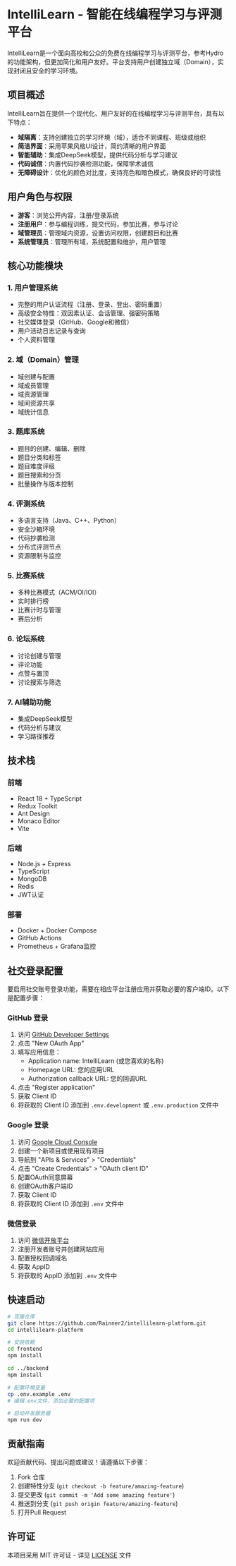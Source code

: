 # IntelliLearn - 智能在线编程学习与评测平台

IntelliLearn是一个面向高校和公众的免费在线编程学习与评测平台，参考Hydro的功能架构，但更加简化和用户友好。平台支持用户创建独立域（Domain），实现封闭且安全的学习环境。

## 项目概述

IntelliLearn旨在提供一个现代化、用户友好的在线编程学习与评测平台，具有以下特点：

- **域隔离**：支持创建独立的学习环境（域），适合不同课程、班级或组织
- **简洁界面**：采用苹果风格UI设计，简约清晰的用户界面
- **智能辅助**：集成DeepSeek模型，提供代码分析与学习建议
- **代码诚信**：内置代码抄袭检测功能，保障学术诚信
- **无障碍设计**：优化的颜色对比度，支持亮色和暗色模式，确保良好的可读性

## 用户角色与权限

- **游客**：浏览公开内容，注册/登录系统
- **注册用户**：参与编程训练，提交代码，参加比赛，参与讨论
- **域管理员**：管理域内资源，设置访问权限，创建题目和比赛
- **系统管理员**：管理所有域，系统配置和维护，用户管理

## 核心功能模块

### 1. 用户管理系统
- 完整的用户认证流程（注册、登录、登出、密码重置）
- 高级安全特性：双因素认证、会话管理、强密码策略
- 社交媒体登录（GitHub、Google和微信）
- 用户活动日志记录与查询
- 个人资料管理

### 2. 域（Domain）管理
- 域创建与配置
- 域成员管理
- 域资源管理
- 域间资源共享
- 域统计信息

### 3. 题库系统
- 题目的创建、编辑、删除
- 题目分类和标签
- 题目难度评级
- 题目搜索和分页
- 批量操作与版本控制

### 4. 评测系统
- 多语言支持（Java、C++、Python）
- 安全沙箱环境
- 代码抄袭检测
- 分布式评测节点
- 资源限制与监控

### 5. 比赛系统
- 多种比赛模式（ACM/OI/IOI）
- 实时排行榜
- 比赛计时与管理
- 赛后分析

### 6. 论坛系统
- 讨论创建与管理
- 评论功能
- 点赞与置顶
- 讨论搜索与筛选

### 7. AI辅助功能
- 集成DeepSeek模型
- 代码分析与建议
- 学习路径推荐

## 技术栈

### 前端
- React 18 + TypeScript
- Redux Toolkit
- Ant Design
- Monaco Editor
- Vite

### 后端
- Node.js + Express
- TypeScript
- MongoDB
- Redis
- JWT认证

### 部署
- Docker + Docker Compose
- GitHub Actions
- Prometheus + Grafana监控

## 社交登录配置

要启用社交账号登录功能，需要在相应平台注册应用并获取必要的客户端ID。以下是配置步骤：

### GitHub 登录

1. 访问 [GitHub Developer Settings](https://github.com/settings/developers)
2. 点击 "New OAuth App"
3. 填写应用信息：
   - Application name: IntelliLearn (或您喜欢的名称)
   - Homepage URL: 您的应用URL
   - Authorization callback URL: 您的回调URL
4. 点击 "Register application"
5. 获取 Client ID
6. 将获取的 Client ID 添加到 `.env.development` 或 `.env.production` 文件中

### Google 登录

1. 访问 [Google Cloud Console](https://console.cloud.google.com/)
2. 创建一个新项目或使用现有项目
3. 导航到 "APIs & Services" > "Credentials"
4. 点击 "Create Credentials" > "OAuth client ID"
5. 配置OAuth同意屏幕
6. 创建OAuth客户端ID
7. 获取 Client ID
8. 将获取的 Client ID 添加到 `.env` 文件中

### 微信登录

1. 访问 [微信开放平台](https://open.weixin.qq.com/)
2. 注册开发者账号并创建网站应用
3. 配置授权回调域名
4. 获取 AppID
5. 将获取的 AppID 添加到 `.env` 文件中

## 快速启动

```bash
# 克隆仓库
git clone https://github.com/Rainner2/intellilearn-platform.git
cd intellilearn-platform

# 安装依赖
cd frontend
npm install

cd ../backend
npm install

# 配置环境变量
cp .env.example .env
# 编辑.env文件，添加必要的配置项

# 启动开发服务器
npm run dev
```

## 贡献指南

欢迎贡献代码、提出问题或建议！请遵循以下步骤：

1. Fork 仓库
2. 创建特性分支 (`git checkout -b feature/amazing-feature`)
3. 提交更改 (`git commit -m 'Add some amazing feature'`)
4. 推送到分支 (`git push origin feature/amazing-feature`)
5. 打开Pull Request

## 许可证

本项目采用 MIT 许可证 - 详见 [LICENSE](LICENSE) 文件